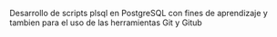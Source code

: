 Desarrollo de scripts plsql en PostgreSQL con fines de aprendizaje y tambien para el uso de las herramientas Git y Gitub
